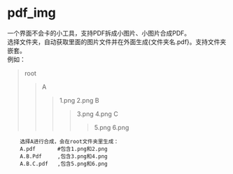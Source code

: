 # pdf_img
一个界面不会卡的小工具，支持PDF拆成小图片、小图片合成PDF。<br>
选择文件夹，自动获取里面的图片文件并在外面生成{文件夹名.pdf}。支持文件夹嵌套。<br>
例如：<br>
>root
>>A
>>>1.png
>>>2.png
>>>B
>>>>3.png
>>>>4.png
>>>>C
>>>>>5.png
>>>>>6.png

        选择A进行合成，会在root文件夹里生成：
        A.pdf       #包含1.png和2.png
        A.B.Pdf     ,包含3.png和4.png
        A.B.C.pdf   ,包含5.png和6.png


